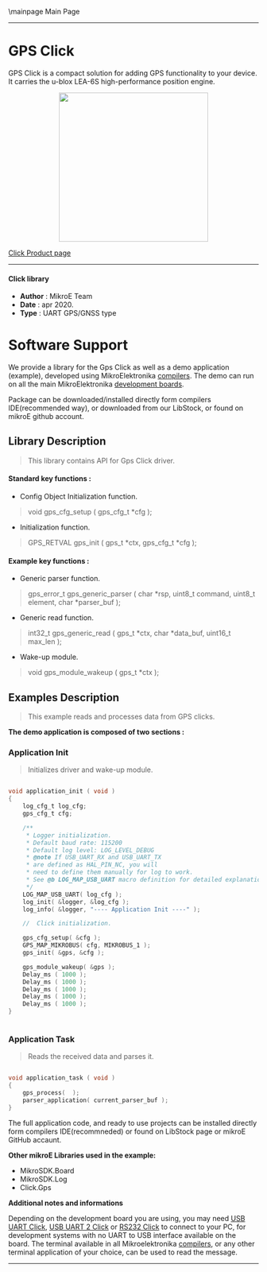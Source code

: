 \mainpage Main Page
 
---
# GPS Click

GPS Click is a compact solution for adding GPS functionality to your device. It carries the u-blox LEA-6S high-performance position engine.

<p align="center">
  <img src="https://download.mikroe.com/images/click_for_ide/gps_click.png" height=300px>
</p>

[Click Product page](https://www.mikroe.com/gps-click)

---


#### Click library 

- **Author**        : MikroE Team
- **Date**          : apr 2020.
- **Type**          : UART GPS/GNSS type


# Software Support

We provide a library for the Gps Click 
as well as a demo application (example), developed using MikroElektronika 
[compilers](https://shop.mikroe.com/compilers). 
The demo can run on all the main MikroElektronika [development boards](https://shop.mikroe.com/development-boards).

Package can be downloaded/installed directly form compilers IDE(recommended way), or downloaded from our LibStock, or found on mikroE github account. 

## Library Description

> This library contains API for Gps Click driver.

#### Standard key functions :

- Config Object Initialization function.
> void gps_cfg_setup ( gps_cfg_t *cfg ); 
 
- Initialization function.
> GPS_RETVAL gps_init ( gps_t *ctx, gps_cfg_t *cfg );


#### Example key functions :

- Generic parser function.
> gps_error_t gps_generic_parser ( char *rsp,  uint8_t command, uint8_t element, char *parser_buf );
 
- Generic read function.
> int32_t gps_generic_read ( gps_t *ctx, char *data_buf, uint16_t max_len );

- Wake-up module.
> void gps_module_wakeup ( gps_t *ctx );

## Examples Description

> This example reads and processes data from GPS clicks.

**The demo application is composed of two sections :**

### Application Init 

> Initializes driver and wake-up module.

```c

void application_init ( void )
{
    log_cfg_t log_cfg;
    gps_cfg_t cfg;

    /** 
     * Logger initialization.
     * Default baud rate: 115200
     * Default log level: LOG_LEVEL_DEBUG
     * @note If USB_UART_RX and USB_UART_TX 
     * are defined as HAL_PIN_NC, you will 
     * need to define them manually for log to work. 
     * See @b LOG_MAP_USB_UART macro definition for detailed explanation.
     */
    LOG_MAP_USB_UART( log_cfg );
    log_init( &logger, &log_cfg );
    log_info( &logger, "---- Application Init ----" );

    //  Click initialization.

    gps_cfg_setup( &cfg );
    GPS_MAP_MIKROBUS( cfg, MIKROBUS_1 );
    gps_init( &gps, &cfg );

    gps_module_wakeup( &gps );
    Delay_ms ( 1000 );
    Delay_ms ( 1000 );
    Delay_ms ( 1000 );
    Delay_ms ( 1000 );
    Delay_ms ( 1000 );
}
  
```

### Application Task

> Reads the received data and parses it.

```c

void application_task ( void )
{
    gps_process(  );
    parser_application( current_parser_buf );
} 

```

The full application code, and ready to use projects can be  installed directly form compilers IDE(recommneded) or found on LibStock page or mikroE GitHub accaunt.

**Other mikroE Libraries used in the example:** 

- MikroSDK.Board
- MikroSDK.Log
- Click.Gps

**Additional notes and informations**

Depending on the development board you are using, you may need 
[USB UART Click](https://shop.mikroe.com/usb-uart-click), 
[USB UART 2 Click](https://shop.mikroe.com/usb-uart-2-click) or 
[RS232 Click](https://shop.mikroe.com/rs232-click) to connect to your PC, for 
development systems with no UART to USB interface available on the board. The 
terminal available in all Mikroelektronika 
[compilers](https://shop.mikroe.com/compilers), or any other terminal application 
of your choice, can be used to read the message.



---
